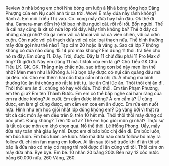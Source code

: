 Review ở nhà bóng em chơi Nhà bóng em luôn á Nhà bóng tổng hợp Đăng Phượng của em Nụ cười anh từ xa trời. Wow! Ê mấy đứa này rảnh không? Rảnh á. Em mới Triều Thị vào. Có. xong mấy đứa hay hẳn đâu. Ok thế đi nhá. Camera-man đếm hộ tôi bao nhiêu người cái. rồi rồi rồi. Bốn người. Thế là cái này cũng là xít số nửa lớp rồi đấy. Máy tính không ba? Thế ở đây có những cái gì nhở? Gà gà nem với cả khoai với cả cá viên chiên, với cả cơm cuộn. Còn nước với cả thạch dừa với cả các loại thạch nữa. Thế bình thường mấy đứa gọi như thế nào? Tạp cẩm 20 hoặc là vâng ạ. Sao cả lớp 7 không không có đứa nào dùng 15 14 pro max không? Em dùng 11 thôi. trả tiền cho nó ra đây. Em dùng 11. Đây. Trời, được. Đây là 11 chứ đâu phải 11 Pro Max ở ông? Ôi giời ơi. Này em dùng 11 mà. tiktok của em là gì? Chú Tiểu GK Chú Tiểu LK. GK. GK. Thằng này chắc nữa. sao trông con bé này men lèn thế nhở? Men men như là Không à. Hử bọn bây được có nụi cần quằng đâu mà lại đéo. rồi. Cho em thêm hai cốc thập cẩm nhá chị ơi. À nhưng mà bình thường lúc ăn thì chúng nó rất là trật tự. lúc ăn Chị lúc ăn. Thôi thôi chị ăn đi. Thôi thôi em ăn đi. chúng nó hay với đứa. Thôi thôi. Em tên Phạm Phương, em tên gì ạ? Em tên Thành Đước. Em em có thể bắp nghe cái hàm răng của em ra được không? Ai cười. Em cầm được không? À em cầm á? Ừ cũng được, em làm gì cũng được, em cầm em xoa em ăn được. Em rửa em nuốt nữa. Hình như em học giỏi nhất lớp đúng không em? Dạ vâng bởi vì thật ra tất cả các môn ấy em đều trên 9, trên 10 hết mà. Thôi thôi thôi mày đừng có bốc phét. Đúng không? Trên 10 cơ à? Thế em học giỏi môn gì nhất? Thực sự là tất cả các môn em khó chọn quá. Nổ thế thôi. Lê Hồng Phong. Uầy, mấy đứa này toàn nhà giàu ấy nhỉ. Được em ơi bảo búc chị đến đi. Em búc luôn, em búc luôn. Em búc luôn. xe luôn. Nào mà đứa nào chưa follow bỏ máy ra follow đi. chị xin fan mạng em follow. Ai lần sau tôi sẽ trước khi đi ăn tôi sẽ bảo là đứa nào có máy có mạng thì mới được đi ăn cùng với tôi. Thôi cảm ơn mấy đứa nhá. Bye bye. Em bé. 10 nhân 20 bằng 200. Bên này 12 cốc nước bằng 60.000 nữa. 260 Vâng, 260.